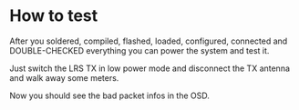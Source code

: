 # How to test #


After you soldered, compiled, flashed, loaded, configured, connected and DOUBLE-CHECKED everything you can power the system and test it.

Just switch the LRS TX in low power mode and disconnect the TX antenna and walk away some meters.

Now you should see the bad packet infos in the OSD.